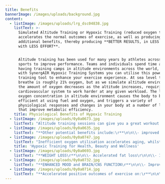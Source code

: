 ```yaml
---
title: Benefits
bannerImage: /images/uploads/background.jpg
content:
  - listImage: /images/uploads/lrg_dsc04838.jpg
    listText: >-
      Simulated Altitude Training or Hypoxic Training (reduced oxygen training)
      accelerates the normal outcomes of exercise, as well as producing many
      additional benefits, thereby producing **BETTER RESULTS, in LESS TIME,
      with LESS EFFORT**. 


      Altitude training has been used for many years by athletes across many
      sports to improve performance. Teams and individuals spend time and money
      having training camps in altitude environments across the world, but now
      with SynergAIR Hypoxic Training Systems you can utilise this powerful
      training tool to enhance your exercise experience. At sea level the air we
      breathe is roughly 21% oxygen, but as we simulate altitude environments,
      the amount of oxygen decreases as the altitude increases, requiring your
      cardiovascular system to work harder at any given workload. The lower
      oxygen concentration in altitude environment causes the body to be more
      efficient at using fuel and oxygen, and triggers a variety of
      physiological responses and changes in your body at a number of levels
      that improve metabolic efficiency.
    title: Physiological Benefits of Hypoxic Training
  - listImage: /images/uploads/0y0a0673.jpg
    listText: "Altitude training sessions can give you a great workout with much less stress on your body, or enhance the effectiveness of any workout you do and make your exercise more time efficient. Clients with limited exercise tolerance (e.g. can only walk) get more value from altitude training.\r\n\nAltitude training enhances and accelerates the positive outcomes of exercise on:\r\n\n\\- Fat Loss\r\n\n\\- Diabetes\r\n\n\\- Osteoporosis\r\n\n\\- Aerobic endurance and energy levels\r\n\n\\- Anaerobic fitness and lactic acid tolerance\r\n\n\\- Anaemia, due to increased red blood cells and haemoglobin\r\n\n\\- Testosterone and other blood hormone profiles\r\n\n\\- Cardiac surgery rehabilitation\r\n\n\\- Insomnia"
  - listImage: /images/uploads/0y0a0635.jpg
    listText: "**Other potential benefits include:\r**\n\n\\- improved dexterity, co-ordination and cognitive decision making under stress and when fatigued.\r\n\n\\- enhanced collagen production, with improvements in wound healing, beauty treatment outcomes and skin elasticity.\r\n\nAltitude training technology is currently used extensively by:\r\n\n\\- Hospitals and beauty clinics to optimise the outcome for their patients and clients.\r\n\n\\- The Australian Institute of Sport and many other world class institutes of sports\r\n\n\\- Many professional sports teams such as Collingwood, Lions, St Kilda, Crows, Suns, Storm, Titans, South Sydney, Tigers and the Bulldogs.\r\n\n\\- Elite sports people (including golfers and formula one drivers) seeking to improve co-ordination and performance under stress. Leading edge executives to enhance their performance, decision making, negotiating and cognitive abilities in stressful and demanding situations."
  - listImage: /images/uploads/0y0a0747.jpg
    listText: "Inefficient oxygen utilisation accelerates aging, whilst efficient oxygen utilisation minimises the effects of aging on the body. Our bodies are in effect much like burning candles, or decaying fruit, but hypoxic training in a simulated altitude environment makes our bodies use oxygen more effectively, thereby slowing down the aging process and increasing the characteristics of youthfulness.\r\n\nHypoxic training in a simulated altitude training environment dramatically stimulates the body’s metabolism and optimises hormonal and biochemical levels, resulting in significant changes in many health, beauty and wellness parameters.\r\n\nSimulated altitude training sessions allow you to workout with much less stress on your body, but at the same enhances the effectiveness of any workout, whilst triggering a wide variety of physiological responses and changes in your body.\r\n\nClinical research and empirical evidence suggest the following potential positive outcomes of low intensity hypoxic training in a simulated altitude training environment."
    title: 'Hypoxic Training for Health, Beauty and Wellness'
  - listImage: /images/uploads/0y0a0693.jpg
    listText: "**WEIGHT LOSS\r**\n\n\\- Accelerated fat loss\r\n\n\\- Increased fat burning aerobic enzymes and mitochondria\r\n\n\\- Boosts resting metabolic rate for days after your hypoxic workout\r\n\n\\- Powerful stimulant effect of the hormone EPO\r\n\n\\- Reduced appetite and increased leptin hormone levels\r\n\n\\- Improved insulin and glucose sensitivity and decreased diabetes symptoms\r\n\n\\- Increased growth hormone production (the bodies most powerful fat burning hormone)\r\n\n**BEAUTY ENHANCEMENTS\r**\n\n\\- Improved skin elasticity, tone and appearance\r\n\n\\- Reduction of skin wrinkles\r\n\n\\- Increased collagen production\r\n\n\\- Accelerated wound healing\r\n\n\\- Greater skin micro-circulation\r\n\n\\- Dramatically faster recovery from plastic surgery, with superior outcomes\r\n\n\\- Enhanced beauty treatment outcomes"
  - listImage: /images/uploads/0y0a0732.jpg
    listText: "**ENHANCED MOOD and BRAIN/CNS FUNCTION\r**\n\n\\- Improved decision making, cognitive function, dexterity, co-ordination and reaction time under stress and when fatigued\r\n\n\\- Increased serotonin production and serotonin receptor activation\r\n\n\\- Combats depression and anxiety\r\n\n\\- Stabilisation of emotional composure\r\n\n\\- Combats insomnia and improves sleep\r\n\n\\- Excites neural plasticity and facilitates positive re-wiring of the brain and central nervous system (CNS).\r\n\n\\- Promotes spinal cord injury rehabilitation\r\n\n\\- Endorphin production dramatically increased.\r\n\n\\- Enhanced sense of wellbeing and vitality"
  - listImage: /images/uploads/0y0a0714.jpg
    listText: "**Accelerated positive outcomes of exercise on:\r**\n\n\\- Osteoporosis\r\n\n\\- Hormone profiles\r\n\n\\- Cholesterol\r\n\n\\- Blood pressure\r\n\n\\- Asthma and pulmonary/lung conditions (including faster rehabilitation after giving up smoking)\r\n\n\\- Immune function\r\n\n\\- Muscle tone\r\n\n\\- Recovery from surgery (especially cardiac surgery)\r\n\n\\- Reduce side effects of chemotherapy and radiation treatments\r\n\n\\- Sexual health"
---
```


